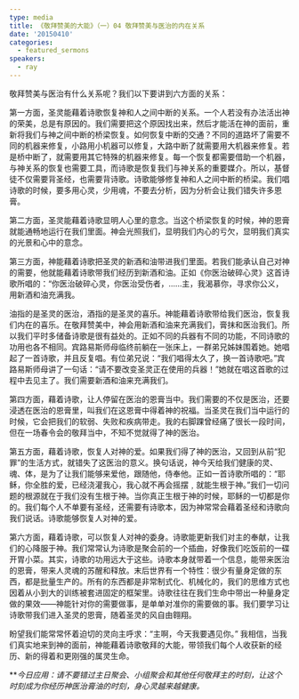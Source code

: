 ```yaml
---
type: media
title: 《敬拜赞美的大能》（一）04 敬拜赞美与医治的内在关系
date: '20150410'
categories:
  - featured_sermons
speakers:
  - ray
---
```

敬拜赞美与医治有什么关系呢？我们以下要讲到六方面的关系：

第一方面，圣灵能藉着诗歌恢复神和人之间中断的关系。一个人若没有办法活出神的荣美，总是有原因的。我们需要把这个原因找出来，然后才能活在神的面前，重新将我们与神之间中断的桥梁恢复。如何恢复中断的交通？不同的道路坏了需要不同的机器来修复，小路用小机器可以修复，大路中断了就需要用大机器来修复。若是桥中断了，就需要用其它特殊的机器来修复。每一个恢复都需要借助一个机器，与神关系的恢复也需要工具，而诗歌是恢复我们与神关系的重要媒介。所以，基督徒不仅需要背圣经，也需要背诗歌。诗歌能够修复神和人之间中断的桥梁。我们唱诗歌的时候，要多用心灵，少用魂，不要去分析，因为分析会让我们错失许多恩膏。

第二方面，圣灵能藉着诗歌显明人心里的意念。当这个桥梁恢复的时候，神的恩膏就能通畅地运行在我们里面。神会光照我们，显明我们内心的亏欠，显明我们真实的光景和心中的意念。

第三方面，神能藉着诗歌把圣灵的新酒和油带进我们里面。若我们能承认自己对神的需要，他就能藉着诗歌带我们经历到新酒和油。正如《你医治破碎心灵》这首诗歌所唱的：“你医治破碎心灵，你医治受伤者，……主，我渴慕你，寻求你公义，用新酒和油充满我。

油指的是圣灵的医治，酒指的是圣灵的喜乐。神能藉着诗歌带给我们医治，恢复我们内在的喜乐。在敬拜赞美中，神会用新酒和油来充满我们，膏抹和医治我们。所以我们平时多储备诗歌是很有益处的。正如不同的兵器有不同的功能，不同诗歌的功用也各不相同。宾路易斯师母临终前躺在一张床上，一群弟兄姊妹围着她。她唱起了一首诗歌，并且反复唱。有位弟兄说：“我们唱得太久了，换一首诗歌吧。”宾路易斯师母讲了一句话：“请不要改变圣灵正在使用的兵器！”她就在唱这首歌的过程中去见主了。我们需要新酒和油来充满我们。

第四方面，藉着诗歌，让人停留在医治的恩膏当中。我们需要的不仅是医治，还要浸透在医治的恩膏里，叫我们在这恩膏中得着神的祝福。当圣灵在我们当中运行的时候，它会把我们的软弱、失败和疾病带走。我的右脚踝曾经痛了很长一段时间，但在一场春令会的敬拜当中，不知不觉就得了神的医治。

第五方面，藉着诗歌，恢复人对神的爱。如果我们得了神的医治，又回到从前“犯罪”的生活方式，就错失了这医治的意义。换句话说，神今天给我们健康的灵、魂、体，是为了让我们能够来爱他，跟随他，侍奉他。正如一首诗歌所唱的：“耶稣，你全胜的爱，已经浇灌我心，我心就不再会摇摆﹐就能生根于神。”我们一切问题的根源就在于我们没有生根于神。当你真正生根于神的时候，耶稣的一切都是你的。我们每个人不单要有圣经，还需要有诗歌本，因为神常常会藉着圣经和诗歌向我们说话。诗歌能够恢复人对神的爱。

第六方面，藉着诗歌，可以恢复人对神的委身。诗歌能更新我们对主的奉献，让我们的心降服于神。我们常常认为诗歌是聚会前的一个插曲，好像我们吃饭前的一碟开胃小菜。其实，诗歌的功用远大于这些。诗歌本身就带着一个信息，能带来医治的恩膏，带来人灵魂的苏醒和释放。末后世界有一个特性：很少有量身定做的东西，都是批量生产的。所有的东西都是非常制式化、机械化的，我们的思维方式也因着从小到大的训练被套进固定的框架里。诗歌往往在我们生命中带出一种量身定做的果效——神能针对你的需要做事，是单单对准你的需要做的事。我们要学习让诗歌带我们进入圣灵的恩膏，随着圣灵的风自由翱翔。

盼望我们能常常怀着迫切的灵向主呼求：“主啊，今天我要遇见你。” 我相信，当我们真实地来到神的面前，神能藉着诗歌敬拜的大能，带领我们每个人收获新的经历、新的得着和更刚强的属灵生命。

***今日应用：*请不要错过主日聚会、小组聚会和其他任何敬拜主的时刻，让这个时刻成为你经历神医治膏油的时刻，身心灵越来越健康。**
